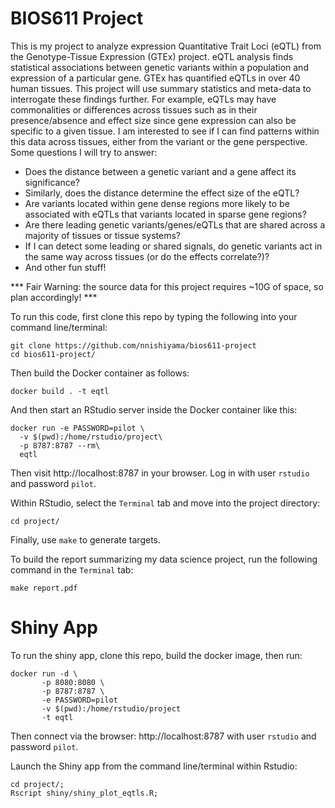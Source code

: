 BIOS611 Project
===============

This is my project to analyze expression Quantitative Trait Loci (eQTL) from the Genotype-Tissue Expression (GTEx) project. eQTL analysis finds statistical associations between genetic variants within a population and expression of a particular gene. GTEx has quantified eQTLs in over 40 human tissues. This project will use summary statistics and meta-data to interrogate these findings further. For example, eQTLs may have commonalities or differences across tissues such as in their presence/absence and effect size since gene expression can also be specific to a given tissue. I am interested to see if I can find patterns within this data across tissues, either from the variant or the gene perspective. Some questions I will try to answer:
 - Does the distance between a genetic variant and a gene affect its significance?
 - Similarly, does the distance determine the effect size of the eQTL?
 - Are variants located within gene dense regions more likely to be associated with eQTLs that variants located in sparse gene regions?
 - Are there leading genetic variants/genes/eQTLs that are shared across a majority of tissues or tissue systems?
 - If I can detect some leading or shared signals, do genetic variants act in the same way across tissues (or do the effects correlate?)?
 - And other fun stuff!

*** Fair Warning: the source data for this project requires ~10G of space, so plan accordingly! ***



To run this code, first clone this repo by typing the following into your command line/terminal:

```
git clone https://github.com/nnishiyama/bios611-project
cd bios611-project/
```

Then build the Docker container as follows:

```
docker build . -t eqtl
```

And then start an RStudio server inside the Docker container like this:

```
docker run -e PASSWORD=pilot \
  -v $(pwd):/home/rstudio/project\
  -p 8787:8787 --rm\
  eqtl
```

Then visit http://localhost:8787 in your browser. Log in with user `rstudio` and password `pilot`.

Within RStudio, select the `Terminal` tab and move into the project directory:

```
cd project/
```

Finally, use `make` to generate targets.

To build the report summarizing my data science project, run the following command in the `Terminal` tab:

```
make report.pdf
```


Shiny App
=========

To run the shiny app, clone this repo, build the docker image, then run:

```
docker run -d \
       -p 8080:8080 \
       -p 8787:8787 \
       -e PASSWORD=pilot
       -v $(pwd):/home/rstudio/project
       -t eqtl
```

Then connect via the browser: http://localhost:8787 with user `rstudio` and password `pilot`.

Launch the Shiny app from the command line/terminal within Rstudio:

```
cd project/;
Rscript shiny/shiny_plot_eqtls.R;
```
